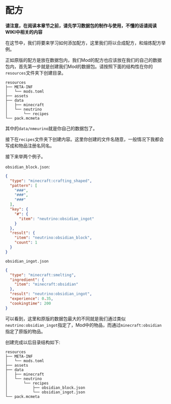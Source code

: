 # 配方

**请注意，在阅读本章节之前，请先学习数据包的制作与使用，不懂的话请阅读WIKI中相关的内容**

在这节中，我们将要来学习如何添加配方，这里我们将以合成配方，和熔炼配方举例。

正如原版的配方是放在数据包内，我们Mod的配方也应该放在我们的自己的数据包内，首先第一步就是创建我们Mod的数据包。请按照下面的结构性在你的`resources`文件夹下创建目录。

```
resources
├── META-INF
│   └── mods.toml
├── assets
├── data
│   ├── minecraft
│   └── neutrino
│       └── recipes
└── pack.mcmeta
```

其中的`data/nmeurino`就是你自己的数据包了。

接下在`recipes`文件夹下创建内容。这里你创建的文件名随意，一般情况下我都会写成和物品注册名同名。

接下来举两个例子。

`obsidian_block.json`:

```json
{
  "type": "minecraft:crafting_shaped",
  "pattern": [
    "###",
    "###",
    "###"
  ],
  "key": {
    "#": {
      "item": "neutrino:obsidian_ingot"
    }
  },
  "result": {
    "item": "neutrino:obsidian_block",
    "count": 1
  }
}
```

`obsidian_ingot.json`

```json
{
  "type": "minecraft:smelting",
  "ingredient": {
    "item": "minecraft:obsidian"
  },
  "result": "neutrino:obsidian_ingot",
  "experience": 0.35,
  "cookingtime": 200
}
```

可以看到，这里和原版的数据包最大的不同就是我们通过类似`neutrino:obsidian_ingot`指定了，Mod中的物品，而通过`minecraft:obsidian`指定了原版的物品。

创建完成以后目录结构如下:

```
resources
├── META-INF
│   └── mods.toml
├── assets
├── data
│   ├── minecraft
│   └── neutrino
│       └── recipes
│           ├── obsidian_block.json
│           └── obsidian_ingot.json
└── pack.mcmeta
```

